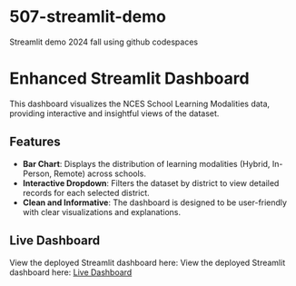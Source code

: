 # 507-streamlit-demo
Streamlit demo 2024 fall using github codespaces 

# Enhanced Streamlit Dashboard

This dashboard visualizes the NCES School Learning Modalities data, providing interactive and insightful views of the dataset.

## Features
- **Bar Chart**: Displays the distribution of learning modalities (Hybrid, In-Person, Remote) across schools.
- **Interactive Dropdown**: Filters the dataset by district to view detailed records for each selected district.
- **Clean and Informative**: The dashboard is designed to be user-friendly with clear visualizations and explanations.

## Live Dashboard
View the deployed Streamlit dashboard here:
View the deployed Streamlit dashboard here: [Live Dashboard](https://shvsharma-streamlit-dashboard-enhanced-dashboard-ojzw2s.streamlit.app/)
